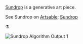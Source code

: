 [Sundrop](https://anemy.github.io/gravity/) is a generative art piece.

See Sundrop on [Artsable](https://artsable.com):
[Sundrop](https://artsable.com/workspace/600429ee29c39a001f223d84)

⚗ 

![Sundrop Algorithm Output 1](https://i.imgur.com/Oc0XHZp.png)
